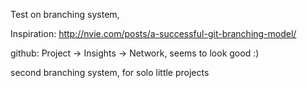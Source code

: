 
Test on branching system,

Inspiration:
http://nvie.com/posts/a-successful-git-branching-model/

github: Project -> Insights -> Network, seems to look good :)

second branching system,
  for solo little projects
